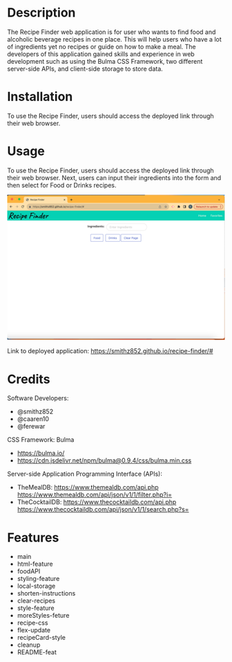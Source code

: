 <Recipe-Finder>

# Description

The Recipe Finder web application is for user who wants to find food and alcoholic beverage recipes in one place. This will help users who have a lot of ingredients yet no recipes or guide on how to make a meal. The developers of this application gained skills and experience in web development such as using the Bulma CSS Framework, two different server-side APIs, and client-side storage to store data.

# Installation

To use the Recipe Finder, users should access the deployed link through their web browser. 

# Usage

To use the Recipe Finder, users should access the deployed link through their web browser. Next, users can input their ingredients into the form and then select for Food or Drinks recipes. 

![Home page of Recipe Finder website](assets/RecipeFinder-HomePage.png)

Link to deployed application: https://smithz852.github.io/recipe-finder/# 

# Credits

Software Developers: 
- @smithz852
- @caaren10
- @ferewar

CSS Framework:
Bulma
- https://bulma.io/
- https://cdn.jsdelivr.net/npm/bulma@0.9.4/css/bulma.min.css

Server-side Application Programming Interface (APIs): 
- TheMealDB: https://www.themealdb.com/api.php https://www.themealdb.com/api/json/v1/1/filter.php?i=
- TheCocktailDB: https://www.thecocktaildb.com/api.php https://www.thecocktaildb.com/api/json/v1/1/search.php?s= 

# Features
- main 
- html-feature
- foodAPI
- styling-feature
- local-storage
- shorten-instructions
- clear-recipes
- style-feature
- moreStyles-feture
- recipe-css
- flex-update
- recipeCard-style
- cleanup
- README-feat


